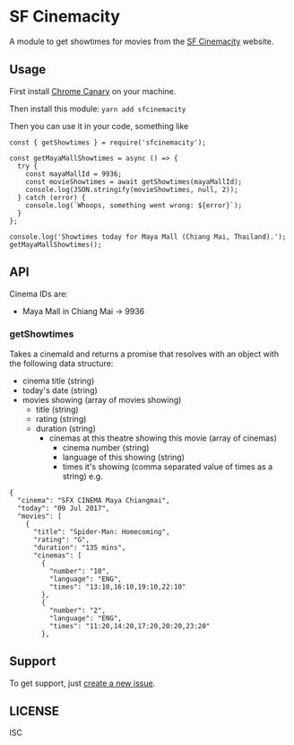 # SF Cinemacity

A module to get showtimes for movies from the [SF Cinemacity](https://www.sfcinemacity.com/) website.

## Usage

First install [Chrome Canary](https://www.google.com/chrome/browser/canary.html) on your machine.

Then install this module: `yarn add sfcinemacity`

Then you can use it in your code, something like

```
const { getShowtimes } = require('sfcinemacity');

const getMayaMallShowtimes = async () => {
  try {
    const mayaMallId = 9936;
    const movieShowtimes = await getShowtimes(mayaMallId);
    console.log(JSON.stringify(movieShowtimes, null, 2));
  } catch (error) {
    console.log(`Whoops, something went wrong: ${error}`);
  }
};

console.log('Showtimes today for Maya Mall (Chiang Mai, Thailand).');
getMayaMallShowtimes();
```

## API

Cinema IDs are:
- Maya Mall in Chiang Mai -> 9936

### getShowtimes

Takes a cinemaId and returns a promise that resolves with an object with the following data structure:

- cinema title (string)
- today's date (string)
- movies showing (array of movies showing)
  - title (string)
  - rating (string)
  - duration (string)
      - cinemas at this theatre showing this movie (array of cinemas)
        - cinema number (string)
        - language of this showing (string)
        - times it's showing (comma separated value of times as a string)
e.g.
```
{
  "cinema": "SFX CINEMA Maya Chiangmai",
  "today": "09 Jul 2017",
  "movies": [
    {
      "title": "Spider-Man: Homecoming",
      "rating": "G",
      "duration": "135 mins",
      "cinemas": [
        {
          "number": "10",
          "language": "ENG",
          "times": "13:10,16:10,19:10,22:10"
        },
        {
          "number": "2",
          "language": "ENG",
          "times": "11:20,14:20,17:20,20:20,23:20"
        },
```

## Support
To get support, just [create a new issue](https://github.com/magician11/sfcinemacity/issues/new).

## LICENSE
ISC
